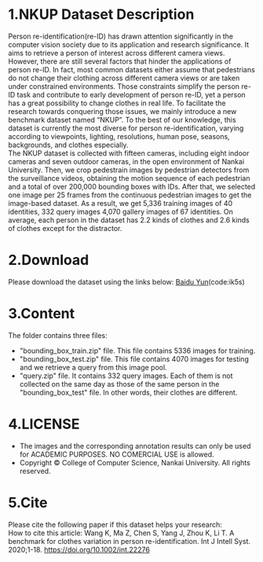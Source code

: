# 1.NKUP Dataset Description

Person re-identification(re-ID) has drawn attention significantly in the computer vision society due to its application and research significance. It aims to retrieve a person of interest across different camera views. However, there are still several factors that hinder the applications of person re-ID. In fact, most common datasets either assume that pedestrians do not change their clothing across different camera views or are taken under constrained environments. Those constraints simplify the person re-ID task and contribute to early development of person re-ID, yet a person has a great possibility to change clothes in real life. To facilitate the research towards conquering those issues, we mainly introduce a new benchmark dataset named “NKUP”. To the best of our knowledge, this dataset is currently the most diverse for person re-identification, varying according to viewpoints, lighting, resolutions, human pose, seasons, backgrounds, and clothes especially.  
The NKUP dataset is collected with fifteen cameras, including eight indoor cameras and seven outdoor cameras, in the open environment of Nankai University. Then, we crop pedestrain images by pedestrian detectors from the surveillance videos, obtaining the motion sequence of each pedestrian and a total of over 200,000 bounding boxes with IDs. After that, we selected one image per 25 frames from the continuous pedestrian images to get the image-based dataset. As a result, we get 5,336 training images of 40 identities, 332 query images 4,070 gallery images of 67 identities. On average, each person in the dataset has 2.2 kinds of clothes and 2.6 kinds of clothes except for the distractor.  

# 2.Download

Please download the dataset using the links below: [Baidu Yun](https://pan.baidu.com/s/1f4b-tpRZYIwiUTbmIDNPRQ)(code:ik5s)

# 3.Content

The folder contains three files:  
   - "bounding_box_train.zip" file. This file contains 5336 images for training.  
   - "bounding_box_test.zip" file. This file contains 4070 images for testing and we retrieve a query from this image pool.  
   - "query.zip" file. It contains 332 query images. Each of them is not collected on the same day as those of the same person in the "bounding_box_test" file. In      other words, their clothes are different.  

# 4.LICENSE

   - The images and the corresponding annotation results can only be used for ACADEMIC PURPOSES. NO COMERCIAL USE is allowed.  
   - Copyright © College of Computer Science, Nankai University. All rights reserved.  

# 5.Cite

Please cite the following paper if this dataset helps your research:  
How to cite this article: Wang K, Ma Z, Chen S, Yang J, Zhou K, Li T. A benchmark for clothes variation in person re-identification. Int J Intell Syst. 2020;1-18. https://doi.org/10.1002/int.22276

